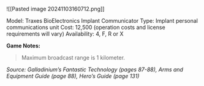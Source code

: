 ![[Pasted image 20241103160712.png]]

Model: Traxes BioElectronics Implant Communicator
Type: Implant personal communications unit
Cost: 12,500 (operation costs and license requirements will vary)
Availability: 4, F, R or X

**Game Notes:** 
> Maximum broadcast range is 1 kilometer.


*Source: Galladinium’s Fantastic Technology (pages 87-88), Arms and Equipment Guide (page 88), Hero’s Guide (page 131)*